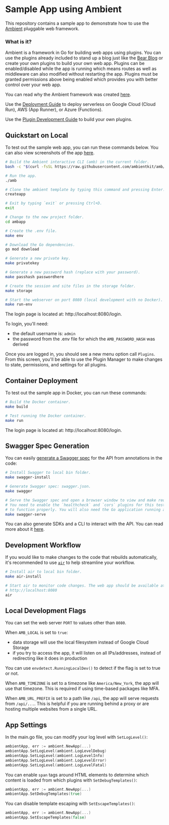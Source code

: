 # Sample App using Ambient

This repository contains a sample app to demonstrate how to use the [Ambient](https://github.com/ambientkit/ambient) pluggable web framework.

### What is it?

Ambient is a framework in Go for building web apps using plugins. You can use the plugins already included to stand up a blog just like the [Bear Blog](https://bearblog.dev/) or create your own plugins to build your own web app. Plugins can be enabled/disabled while the app is running which means routes as well as middleware can also modified without restarting the app. Plugins must be granted permissions above being enabled which provides you with better control over your web app.

You can read why the Ambient framework was created [here](https://github.com/ambientkit/ambient#what-is-it).

Use the [Deployment Guide](DEPLOYMENT.md) to deploy serverless on Google Cloud (Cloud Run), AWS (App Runner), or Azure (Functions).

Use the [Plugin Development Guide](https://github.com/ambientkit/plugin/blob/main/README.md) to build your own plugins.

## Quickstart on Local

To test out the sample web app, you can run these commands below. You can also view screenshots of the app [here](https://github.com/ambientkit/ambient#screenshots).

```bash
# Build the Ambient interactive CLI (amb) in the current folder.
bash -c "$(curl -fsSL https://raw.githubusercontent.com/ambientkit/amb/main/bash/install.sh)"

# Run the app.
./amb

# Clone the ambient template by typing this command and pressing Enter.
createapp

# Exit by typing `exit` or pressing Ctrl+D.
exit

# Change to the new project folder.
cd ambapp

# Create the .env file.
make env

# Download the Go dependencies.
go mod download

# Generate a new private key.
make privatekey

# Generate a new password hash (replace with your password).
make passhash passwordhere

# Create the session and site files in the storage folder.
make storage

# Start the webserver on port 8080 (local development with no Docker).
make run-env
```

The login page is located at: http://localhost:8080/login.

To login, you'll need:

- the default username is: `admin`
- the password from the .env file for which the `AMB_PASSWORD_HASH` was derived

Once you are logged in, you should see a new menu option call `Plugins`. From this screen, you'll be able to use the Plugin Manager to make changes to state, permissions, and settings for all plugins.

## Container Deployment

To test out the sample app in Docker, you can run these commands:

```bash
# Build the Docker container.
make build

# Test running the Docker container.
make run
```

The login page is located at: http://localhost:8080/login.

## Swagger Spec Generation

You can easily [generate a Swagger spec](https://goswagger.io/use/spec.html) for the API from annotations in the code:

```bash
# Install Swagger to local bin folder.
make swagger-install

# Generate Swagger spec: swagger.json.
make swagger

# Serve the Swagger spec and open a browser window to view and make requests.
# You need to enable the `healthcheck` and `cors` plugins for this testable UI
# to function properly. You will also need the Go application running as well.
make swagger-serve
```

You can also generate SDKs and a CLI to interact with the API. You can read more about it [here](https://goswagger.io/generate/requirements.html).

## Development Workflow

If you would like to make changes to the code that rebuilds automatically, it's recommended to use [`air`](https://github.com/cosmtrek/air) to help streamline your workflow.

```bash
# Install air to local bin folder.
make air-install

# Start air to monitor code changes. The web app should be available at:
# http://localhost:8080
air
```

## Local Development Flags

You can set the web server `PORT` to values other than `8080`.

When `AMB_LOCAL` is set to `true`:

- data storage will use the local filesystem instead of Google Cloud Storage
- if you try to access the app, it will listen on all IPs/addresses, instead of redirecting like it does in production

You can use `envdetect.RunningLocalDev()` to detect if the flag is set to true or not.

When `AMB_TIMEZONE` is set to a timezone like `America/New_York`, the app will use that timezone. This is required if using time-based packages like MFA.

When `AMB_URL_PREFIX` is set to a path like `/api`, the app will serve requests from `/api/...`. This is helpful if you are running behind a proxy or are hosting multiple websites from a single URL.

## App Settings

In the main.go file, you can modify your log level with `SetLogLevel()`:

```go
ambientApp, err := ambient.NewApp(...)
ambientApp.SetLogLevel(ambient.LogLevelDebug)
ambientApp.SetLogLevel(ambient.LogLevelInfo)
ambientApp.SetLogLevel(ambient.LogLevelError)
ambientApp.SetLogLevel(ambient.LogLevelFatal)
```

You can enable `span` tags around HTML elements to determine which content is loaded from which plugins with `SetDebugTemplates()`:

```go
ambientApp, err := ambient.NewApp(...)
ambientApp.SetDebugTemplates(true)
```

You can disable template escaping with `SetEscapeTemplates()`:

```go
ambientApp, err := ambient.NewApp(...)
ambientApp.SetEscapeTemplates(false)
```
